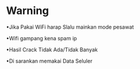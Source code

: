 # Warning 
•Jika Pakai WiFi harap Slalu mainkan mode pesawat

•Wifi gampang kena spam ip

•Hasil Crack Tidak Ada/Tidak Banyak

•Di sarankan memakai Data Seluler
